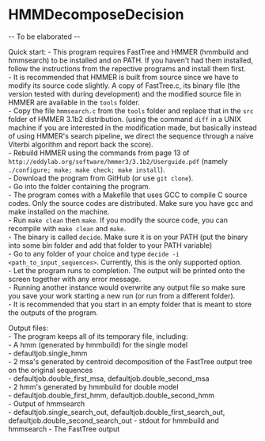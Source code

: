 # HMMDecomposeDecision
-- To be elaborated --  
  
Quick start:
	- This program requires FastTree and HMMER (hmmbuild and hmmsearch) to be installed and on PATH. If you haven't had them installed, follow the instructions from the repective programs and install them first.  
	- It is recommended that HMMER is built from source since we have to modify its source code slightly. A copy of FastTree.c, its binary file (the version tested with during development) and the modified source file in HMMER are available in the `tools` folder.  
	- Copy the file `hmmsearch.c` from the `tools` folder and replace that in the `src` folder of HMMER 3.1b2 distribution. (using the command `diff` in a UNIX machine if you are interested in the modification made, but basically instead of using HMMER's search pipeline, we direct the sequence through a naive Viterbi algorithm and report back the score).  
	- Rebuild HMMER using the commands from page 13 of `http://eddylab.org/software/hmmer3/3.1b2/Userguide.pdf` (namely `./configure; make; make check; make install`).  
	- Download the program from GitHub (or use `git clone`).  
	- Go into the folder containing the program.  
	- The program comes with a Makefile that uses GCC to compile C source codes. Only the source codes are distributed. Make sure you have gcc and make installed on the machine.  
	- Run `make clean` then `make`. If you modify the source code, you can recompile with `make clean` and `make`.  
	- The binary is called `decide`. Make sure it is on your PATH (put the binary into some bin folder and add that folder to your PATH variable)  
	- Go to any folder of your choice and type `decide -i <path_to_input_sequences>`. Currently, this is the only supported option.  
	- Let the program runs to completion. The output will be printed onto the screen together with any error message.  
	- Running another instance would overwrite any output file so make sure you save your work starting a new run (or run from a different folder).  
	- It is recommended that you start in an empty folder that is meant to store the outputs of the program.  
  
Output files:  
	- The program keeps all of its temporary file, including:  
		- A hmm (generated by hmmbuild) for the single model  
			- defaultjob.single_hmm  
		- 2 msa's generated by centroid decomposition of the FastTree output tree on the original sequences  
			- defaultjob.double_first_msa, defaultjob.double_second_msa  
		- 2 hmm's generated by hmmbuild for double model  
			- defaultjob.double_first_hmm, defaultjob.double_second_hmm  
		- Output of hmmsearch   
			- defaultjob.single_search_out, defaultjob.double_first_search_out, defaultjob.double_second_search_out
 		- stdout for hmmbuild and hmmsearch
		- The FastTree output  
